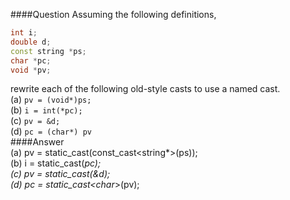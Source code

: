 ####Question
Assuming the following definitions,  
```cpp
int i;
double d;
const string *ps;
char *pc;
void *pv;
```
rewrite each of the following old-style casts to use a named cast.  
(a) `pv = (void*)ps;`  
(b) `i = int(*pc);`  
(c) `pv = &d;`  
(d) `pc = (char*) pv`  
####Answer  
(a) pv = static_cast<void>(const_cast<string*>(ps));  
(b) i = static_cast<int>(*pc);  
(c) pv = static_cast<void>(&d);  
(d) pc = static_cast<char*>(pv);  
